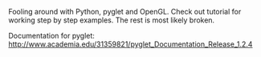 Fooling around with Python, pyglet and OpenGL. Check out tutorial for working step by step examples. The rest is most likely broken.

Documentation for pyglet: http://www.academia.edu/31359821/pyglet_Documentation_Release_1.2.4